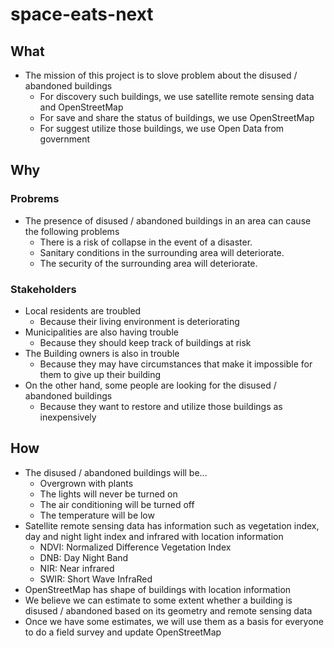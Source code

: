 # space-eats-next

## What

- The mission of this project is to slove problem about the disused / abandoned buildings
  - For discovery such buildings, we use satellite remote sensing data and OpenStreetMap
  - For save and share the status of buildings, we use OpenStreetMap
  - For suggest utilize those buildings, we use Open Data from government

## Why

### Probrems

- The presence of disused / abandoned buildings in an area can cause the following problems
  - There is a risk of collapse in the event of a disaster.
  - Sanitary conditions in the surrounding area will deteriorate.
  - The security of the surrounding area will deteriorate.

### Stakeholders

- Local residents are troubled
  - Because their living environment is deteriorating
- Municipalities are also having trouble
  - Because they should keep track of buildings at risk
- The Building owners is also in trouble
  - Because they may have circumstances that make it impossible for them to give up their building
- On the other hand, some people are looking for the disused / abandoned buildings
  - Because they want to restore and utilize those buildings as inexpensively

## How

- The disused / abandoned buildings will be...
  - Overgrown with plants
  - The lights will never be turned on
  - The air conditioning will be turned off
  - The temperature will be low
- Satellite remote sensing data has information such as vegetation index, day and night light index and infrared with location information
  - NDVI: Normalized Difference Vegetation Index
  - DNB: Day Night Band
  - NIR: Near infrared
  - SWIR: Short Wave InfraRed
- OpenStreetMap has shape of buildings with location information
- We believe we can estimate to some extent whether a building is disused / abandoned based on its geometry and remote sensing data
- Once we have some estimates, we will use them as a basis for everyone to do a field survey and update OpenStreetMap

